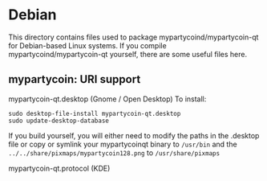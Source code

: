 
Debian
====================
This directory contains files used to package mypartycoind/mypartycoin-qt
for Debian-based Linux systems. If you compile mypartycoind/mypartycoin-qt yourself, there are some useful files here.

## mypartycoin: URI support ##


mypartycoin-qt.desktop  (Gnome / Open Desktop)
To install:

	sudo desktop-file-install mypartycoin-qt.desktop
	sudo update-desktop-database

If you build yourself, you will either need to modify the paths in
the .desktop file or copy or symlink your mypartycoinqt binary to `/usr/bin`
and the `../../share/pixmaps/mypartycoin128.png` to `/usr/share/pixmaps`

mypartycoin-qt.protocol (KDE)

